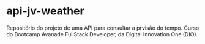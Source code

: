 # api-jv-weather
Repositório do projeto de uma API para consultar a prvisão do tempo. Curso do Bootcamp Avanade FullStack Developer, da Digital Innovation One (DIO).
